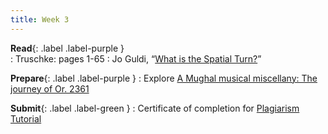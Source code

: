 ```yaml
---
title: Week 3
---
```




**Read**{: .label .label-purple }  
: Truschke: pages 1-65
: Jo Guldi, “[What is the Spatial Turn?](https://spatial.scholarslab.org/spatial-turn/)” 

**Prepare**{: .label .label-purple } 
: Explore [A Mughal musical miscellany: The journey of Or. 2361](https://uploads.knightlab.com/storymapjs/38614ede8d5ac2e3b111d3b0c76423cc/the-creation-of-or-2361/index.html)  
  
**Submit**{: .label .label-green } 
: Certificate of completion for [Plagiarism Tutorial](https://plagiarism.iu.edu/index.html)
